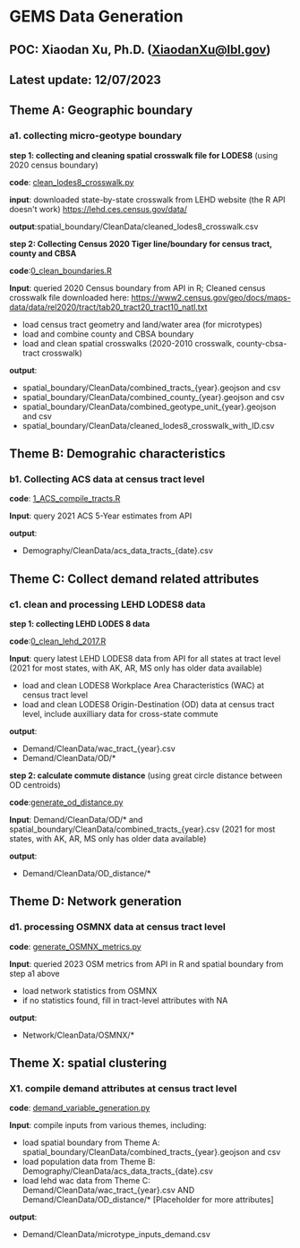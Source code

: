 # GEMS Data Generation 

## POC: Xiaodan Xu, Ph.D. (XiaodanXu@lbl.gov)
## Latest update: 12/07/2023


## Theme A: Geographic boundary
### a1. collecting micro-geotype boundary

**step 1: collecting and cleaning spatial crosswalk file for LODES8** (using 2020 census boundary)

**code**: [clean_lodes8_crosswalk.py](geography/clean_lodes8_crosswalk.py)

**input**: downloaded state-by-state crosswalk from LEHD website (the R API doesn't work)
https://lehd.ces.census.gov/data/

**output**:spatial_boundary/CleanData/cleaned_lodes8_crosswalk.csv


**step 2: Collecting Census 2020 Tiger line/boundary for census tract, county and CBSA**

**code**:[0_clean_boundaries.R](geography/0_clean_boundaries.R)

**Input**: queried 2020 Census boundary from API in R;
Cleaned census crosswalk file downloaded here:
https://www2.census.gov/geo/docs/maps-data/data/rel2020/tract/tab20_tract20_tract10_natl.txt

* load census tract geometry and land/water area (for microtypes)
* load and combine county and CBSA boundary
* load and clean spatial crosswalks (2020-2010 crosswalk, county-cbsa-tract crosswalk)

**output**:
* spatial_boundary/CleanData/combined_tracts_{year}.geojson and csv
* spatial_boundary/CleanData/combined_county_{year}.geojson and csv
* spatial_boundary/CleanData/combined_geotype_unit_{year}.geojson and csv
* spatial_boundary/CleanData/cleaned_lodes8_crosswalk_with_ID.csv

## Theme B: Demograhic characteristics
### b1. Collecting ACS data at census tract level

**code**: [1_ACS_compile_tracts.R](demographic/1_ACS_compile_tracts.R)

**Input**: query 2021 ACS 5-Year estimates from API

**output**:
* Demography/CleanData/acs_data_tracts_{date}.csv


## Theme C: Collect demand related attributes
### c1. clean and processing LEHD LODES8 data

**step 1: collecting LEHD LODES 8 data**

**code**:[0_clean_lehd_2017.R](demand/0_clean_lehd_2017.R)

**Input**: query latest LEHD LODES8 data from API for all states at tract level 
(2021 for most states, with AK, AR, MS only has older data available)
* load and clean LODES8 Workplace Area Characteristics (WAC) at census tract level
* load and clean LODES8 Origin-Destination (OD) data at census tract level, include auxilliary data for cross-state commute

**output**:
* Demand/CleanData/wac_tract_{year}.csv
* Demand/CleanData/OD/*


**step 2: calculate commute distance** (using great circle distance between OD centroids)

**code**:[generate_od_distance.py](demand/generate_od_distance.py)

**Input**: 
Demand/CleanData/OD/* and spatial_boundary/CleanData/combined_tracts_{year}.csv
(2021 for most states, with AK, AR, MS only has older data available)

**output**:
* Demand/CleanData/OD_distance/*

## Theme D: Network generation
### d1. processing OSMNX data at census tract level

**code**: [generate_OSMNX_metrics.py](network/generate_OSMNX_metrics.py)

**Input**: queried 2023 OSM metrics from API in R and spatial boundary from step a1 above

* load network statistics from OSMNX
* if no statistics found, fill in tract-level attributes with NA

**output**:
* Network/CleanData/OSMNX/*

## Theme X: spatial clustering
### X1. compile demand attributes at census tract level

**code**: [demand_variable_generation.py](spatial_cluster/demand_variable_generation.py)

**Input**: compile inputs from various themes, including:
* load spatial boundary from Theme A: spatial_boundary/CleanData/combined_tracts_{year}.geojson and csv
* load population data from Theme B: Demography/CleanData/acs_data_tracts_{date}.csv
* load lehd wac data from Theme C: Demand/CleanData/wac_tract_{year}.csv AND Demand/CleanData/OD_distance/*
[Placeholder for more attributes]

**output**:
* Demand/CleanData/microtype_inputs_demand.csv